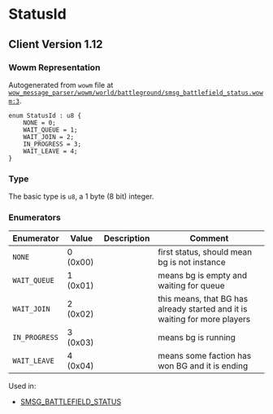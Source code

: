 # StatusId
## Client Version 1.12

### Wowm Representation

Autogenerated from `wowm` file at [`wow_message_parser/wowm/world/battleground/smsg_battlefield_status.wowm:3`](https://github.com/gtker/wow_messages/tree/main/wow_message_parser/wowm/world/battleground/smsg_battlefield_status.wowm#L3).

```rust,ignore
enum StatusId : u8 {
    NONE = 0;
    WAIT_QUEUE = 1;
    WAIT_JOIN = 2;
    IN_PROGRESS = 3;
    WAIT_LEAVE = 4;
}
```
### Type
The basic type is `u8`, a 1 byte (8 bit) integer.
### Enumerators
| Enumerator | Value  | Description | Comment |
| --------- | -------- | ----------- | ------- |
| `NONE` | 0 (0x00) |  | first status, should mean bg is not instance |
| `WAIT_QUEUE` | 1 (0x01) |  | means bg is empty and waiting for queue |
| `WAIT_JOIN` | 2 (0x02) |  | this means, that BG has already started and it is waiting for more players |
| `IN_PROGRESS` | 3 (0x03) |  | means bg is running |
| `WAIT_LEAVE` | 4 (0x04) |  | means some faction has won BG and it is ending |

Used in:
* [SMSG_BATTLEFIELD_STATUS](smsg_battlefield_status.md)
